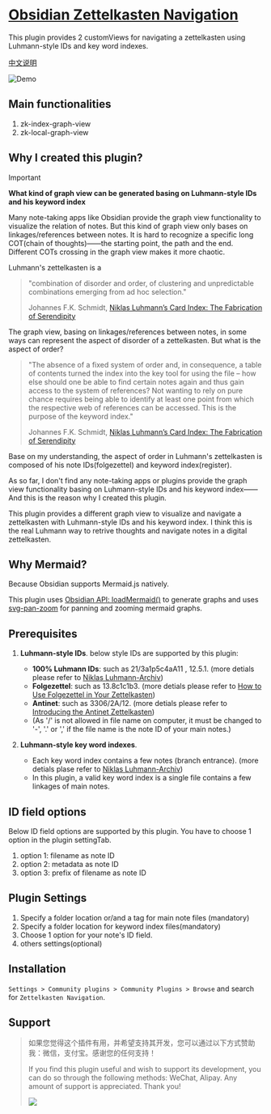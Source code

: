 # [Obsidian Zettelkasten Navigation](https://github.com/terrychenzw/obsidian-zettelkasten-navigation)
This plugin provides 2 customViews for navigating a zettelkasten using Luhmann-style IDs and key word indexes.

[中文说明](https://pkmer.cn/show/20240506222202)

![Demo](attachments/Demo.gif)

## Main functionalities
1. zk-index-graph-view
2. zk-local-graph-view

## Why I created this plugin?
> [!important] 
> **What kind of graph view can be generated basing on Luhmann-style IDs and his keyword index**
> 
> Many note-taking apps like Obsidian provide the graph view functionality to visualize the relation of notes. But this kind of graph view only bases on linkages/references between notes. It is hard to recognize a specific long COT(chain of thoughts)——the starting point, the path and the end. Different COTs crossing in the graph view makes it more chaotic.
> 
> Luhmann's zettelkasten is a
>
> > "combination of disorder and order, of clustering and unpredictable combinations emerging from ad hoc selection."
> > 
> > Johannes F.K. Schmidt, [Niklas Luhmann’s Card Index: The Fabrication of Serendipity](https://sociologica.unibo.it/article/view/8350/8270)
> 
> The graph view, basing on linkages/references between notes, in some ways can represent the aspect of disorder of a zettelkasten. But what is the aspect of order?
> 
> > "The absence of a fixed system of order and, in consequence, a table of contents turned the index into the key tool for using the file – how else should one be able to find certain notes again and thus gain access to the system of references? Not wanting to rely on pure chance requires being able to identify at least one point from which the respective web of references can be accessed. This is the purpose of the keyword index."
> > 
> > Johannes F.K. Schmidt, [Niklas Luhmann’s Card Index: The Fabrication of Serendipity](https://sociologica.unibo.it/article/view/8350/8270)
> 
> Base on my understanding, the aspect of order in Luhmann's zettelkasten is composed of his note IDs(folgezettel) and keyword index(register).
> 
> As so far, I don't find any note-taking apps or plugins provide the graph view functionality basing on Luhmann-style IDs and his keyword index——And this is the reason why I created this plugin.
> 
> This plugin provides a different graph view to visualize and navigate a zettelkasten with Luhmann-style IDs and his keyword index. I think this is the real Luhmann way to retrive thoughts and navigate notes in a digital zettelkasten.

## Why Mermaid?
Because Obsidian supports Mermaid.js natively.

This plugin uses [Obsidian API: loadMermaid()](https://docs.obsidian.md/Reference/TypeScript+API/loadMermaid) to generate graphs and uses [svg-pan-zoom](https://github.com/bumbu/svg-pan-zoom) for panning and zooming mermaid graphs.

## Prerequisites
1. **Luhmann-style IDs**. below style IDs are supported by this plugin:
	- **100% Luhmann IDs**: such as 21/3a1p5c4aA11 , 12.5.1. (more detials please refer to [Niklas Luhmann-Archiv](https://niklas-luhmann-archiv.de/bestand/zettelkasten/inhaltsuebersicht#ZK_1_editor_I_1))
	- **Folgezettel**: such as 13.8c1c1b3. (more detials please refer to [How to Use Folgezettel in Your Zettelkasten](https://writing.bobdoto.computer/how-to-use-folgezettel-in-your-zettelkasten-everything-you-need-to-know-to-get-started/))
	- **Antinet**: such as 3306/2A/12. (more detials please refer to [Introducing the Antinet Zettelkasten](https://zettelkasten.de/posts/introduction-antinet-zettelkasten/))
	- (As '/' is not allowed in file name on computer, it must be changed to '-', '.' or ',' if the file name is the note ID of your main notes.)

2. **Luhmann-style key word indexes**.
	- Each key word index contains a few notes (branch entrance). (more detials plase refer to [Niklas Luhmann-Archiv](https://niklas-luhmann-archiv.de/bestand/zettelkasten/schlagwortregister))
	- In this plugin, a valid key word index is a single file contains a few linkages of main notes.

## ID field options
Below ID field options are supported by this plugin. You have to choose 1 option in the plugin settingTab.
1. option 1: filename as note ID
2. option 2: metadata as note ID
3. option 3: prefix of filename as note ID

## Plugin Settings
1. Specify a folder location or/and a tag for main note files (mandatory)
2. Specify a folder location for keyword index files(mandatory)
3. Choose 1 option for your note's ID field.
4. others settings(optional)

## Installation
`Settings > Community plugins > Community Plugins > Browse` and search for `Zettelkasten Navigation`.

## Support

> 如果您觉得这个插件有用，并希望支持其开发，您可以通过以下方式赞助我：微信，支付宝。感谢您的任何支持！
>
> If you find this plugin useful and wish to support its development, you can do so through the following methods: WeChat, Alipay. Any amount of support is appreciated. Thank you!
> 
> ![](https://private-user-images.githubusercontent.com/114856910/329908483-8721aa71-f4ca-4597-a1aa-33fbfac92756.png?jwt=eyJhbGciOiJIUzI1NiIsInR5cCI6IkpXVCJ9.eyJpc3MiOiJnaXRodWIuY29tIiwiYXVkIjoicmF3LmdpdGh1YnVzZXJjb250ZW50LmNvbSIsImtleSI6ImtleTUiLCJleHAiOjE3MTU1NjkyMDUsIm5iZiI6MTcxNTU2ODkwNSwicGF0aCI6Ii8xMTQ4NTY5MTAvMzI5OTA4NDgzLTg3MjFhYTcxLWY0Y2EtNDU5Ny1hMWFhLTMzZmJmYWM5Mjc1Ni5wbmc_WC1BbXotQWxnb3JpdGhtPUFXUzQtSE1BQy1TSEEyNTYmWC1BbXotQ3JlZGVudGlhbD1BS0lBVkNPRFlMU0E1M1BRSzRaQSUyRjIwMjQwNTEzJTJGdXMtZWFzdC0xJTJGczMlMkZhd3M0X3JlcXVlc3QmWC1BbXotRGF0ZT0yMDI0MDUxM1QwMjU1MDVaJlgtQW16LUV4cGlyZXM9MzAwJlgtQW16LVNpZ25hdHVyZT0yMGFlNzc1Mjg3MTA0ODU3ZWY0ZTcwNzg2YzZjNTA4MWFlNTJhZTRkMGYyNjQxODI1ZGNkYjZmNmRhNzQzODYzJlgtQW16LVNpZ25lZEhlYWRlcnM9aG9zdCZhY3Rvcl9pZD0wJmtleV9pZD0wJnJlcG9faWQ9MCJ9.qYwPgaALIH38qjI4lCU6oHmKtdnncoAsSnwM1Iil-T4)
